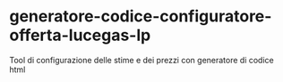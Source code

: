 # generatore-codice-configuratore-offerta-lucegas-lp
Tool di configurazione delle stime e dei prezzi con generatore di codice html
